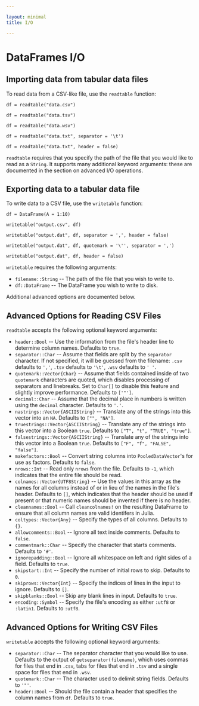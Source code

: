```yaml
---

layout: minimal
title: I/O

---
```


# DataFrames I/O

## Importing data from tabular data files

To read data from a CSV-like file, use the `readtable` function:

    df = readtable("data.csv")

    df = readtable("data.tsv")

    df = readtable("data.wsv")

    df = readtable("data.txt", separator = '\t')

    df = readtable("data.txt", header = false)

`readtable` requires that you specify the path of the file that you would
like to read as a `String`. It supports many additional keyword arguments:
these are documented in the section on advanced I/O operations.

## Exporting data to a tabular data file

To write data to a CSV file, use the `writetable` function:

    df = DataFrame(A = 1:10)

    writetable("output.csv", df)

    writetable("output.dat", df, separator = ',', header = false)

    writetable("output.dat", df, quotemark = '\'', separator = ',')

    writetable("output.dat", df, header = false)

`writetable` requires the following arguments:

* `filename::String` -- The path of the file that you wish to write to.
* `df::DataFrame` -- The DataFrame you wish to write to disk.

Additional advanced options are documented below.

## Advanced Options for Reading CSV Files

`readtable` accepts the following optional keyword arguments:

* `header::Bool` -- Use the information from the file's header line to
  determine column names. Defaults to `true`.
* `separator::Char` -- Assume that fields are split by the `separator` character.
  If not specified, it will be guessed from the filename: `.csv` defaults to
  `','`, `.tsv` defaults to `'\t'`, `.wsv` defaults to `' '`.
* `quotemark::Vector{Char}` -- Assume that fields contained inside of two
  `quotemark` characters are quoted, which disables processing of separators and
  linebreaks. Set to `Char[]` to disable this feature and slightly improve
  performance. Defaults to `['"']`.
* `decimal::Char` -- Assume that the decimal place in numbers is written using
  the `decimal` character. Defaults to `'.'`.
* `nastrings::Vector{ASCIIString}` -- Translate any of the strings into this
  vector into an `NA`. Defaults to `["", "NA"]`.
* `truestrings::Vector{ASCIIString}` -- Translate any of the strings into
  this vector into a Boolean `true`. Defaults to `["T", "t", "TRUE", "true"]`.
* `falsestrings::Vector{ASCIIString}` -- Translate any of the strings into
  this vector into a Boolean `true`. Defaults to `["F", "f", "FALSE", "false"]`.
* `makefactors::Bool` -- Convert string columns into `PooledDataVector`'s
  for use as factors. Defaults to `false`.
* `nrows::Int` -- Read only `nrows` from the file. Defaults to `-1`, which
  indicates that the entire file should be read.
* `colnames::Vector{UTF8String}` -- Use the values in this array as the names
  for all columns instead of or in lieu of the names in the file's header. Defaults to `[]`, which indicates that the header should be used if present or that numeric names should be invented if there is no header.
* `cleannames::Bool` -- Call `cleancolnames!` on the resulting DataFrame to
  ensure that all column names are valid identifers in Julia.
* `coltypes::Vector{Any}` -- Specify the types of all columns. Defaults to `{}`.
* `allowcomments::Bool` -- Ignore all text inside comments. Defaults to `false`.
* `commentmark::Char` -- Specify the character that starts comments. Defaults
  to `'#'`.
* `ignorepadding::Bool` -- Ignore all whitespace on left and right sides of a
  field. Defaults to `true`.
* `skipstart::Int` -- Specify the number of initial rows to skip. Defaults
  to `0`.
* `skiprows::Vector{Int}` -- Specify the indices of lines in the input to
  ignore. Defaults to `[]`.
* `skipblanks::Bool` -- Skip any blank lines in input. Defaults to `true`.
* `encoding::Symbol` -- Specify the file's encoding as either `:utf8` or
  `:latin1`. Defaults to `:utf8`.

## Advanced Options for Writing CSV Files

`writetable` accepts the following optional keyword arguments:

* `separator::Char` -- The separator character that you would like to use.
  Defaults to the output of `getseparator(filename)`, which uses commas for
  files that end in `.csv`, tabs for files that end in `.tsv` and a single
  space for files that end in `.wsv`.
* `quotemark::Char` -- The character used to delimit string fields. Defaults
  to `'"'`.
* `header::Bool` -- Should the file contain a header that specifies the column
  names from `df`. Defaults to `true`.
